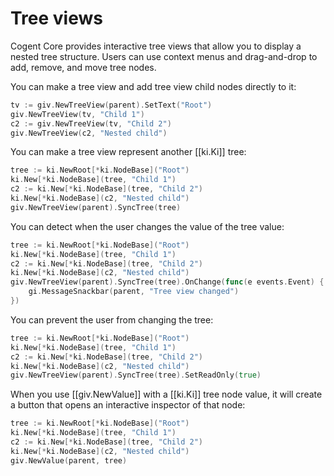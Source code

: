 # Tree views

Cogent Core provides interactive tree views that allow you to display a nested tree structure. Users can use context menus and drag-and-drop to add, remove, and move tree nodes.

You can make a tree view and add tree view child nodes directly to it:

```Go
tv := giv.NewTreeView(parent).SetText("Root")
giv.NewTreeView(tv, "Child 1")
c2 := giv.NewTreeView(tv, "Child 2")
giv.NewTreeView(c2, "Nested child")
```

You can make a tree view represent another [[ki.Ki]] tree:

```Go
tree := ki.NewRoot[*ki.NodeBase]("Root")
ki.New[*ki.NodeBase](tree, "Child 1")
c2 := ki.New[*ki.NodeBase](tree, "Child 2")
ki.New[*ki.NodeBase](c2, "Nested child")
giv.NewTreeView(parent).SyncTree(tree)
```

You can detect when the user changes the value of the tree value:

```Go
tree := ki.NewRoot[*ki.NodeBase]("Root")
ki.New[*ki.NodeBase](tree, "Child 1")
c2 := ki.New[*ki.NodeBase](tree, "Child 2")
ki.New[*ki.NodeBase](c2, "Nested child")
giv.NewTreeView(parent).SyncTree(tree).OnChange(func(e events.Event) {
    gi.MessageSnackbar(parent, "Tree view changed")
})
```

You can prevent the user from changing the tree:

```Go
tree := ki.NewRoot[*ki.NodeBase]("Root")
ki.New[*ki.NodeBase](tree, "Child 1")
c2 := ki.New[*ki.NodeBase](tree, "Child 2")
ki.New[*ki.NodeBase](c2, "Nested child")
giv.NewTreeView(parent).SyncTree(tree).SetReadOnly(true)
```

When you use [[giv.NewValue]] with a [[ki.Ki]] tree node value, it will create a button that opens an interactive inspector of that node:

```Go
tree := ki.NewRoot[*ki.NodeBase]("Root")
ki.New[*ki.NodeBase](tree, "Child 1")
c2 := ki.New[*ki.NodeBase](tree, "Child 2")
ki.New[*ki.NodeBase](c2, "Nested child")
giv.NewValue(parent, tree)
```
